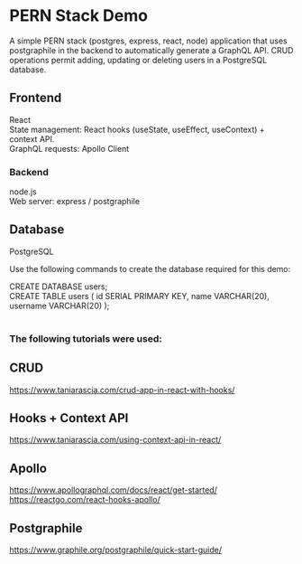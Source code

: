 # PERN Stack Demo

A simple PERN stack (postgres, express, react, node) application that uses postgraphile in the backend to automatically generate a GraphQL API. CRUD operations permit adding, updating or deleting users in a PostgreSQL database.  

## Frontend
React  
State management: React hooks (useState, useEffect, useContext) + context API.    
GraphQL requests: Apollo Client  

### Backend
node.js  
Web server: express / postgraphile  

## Database
PostgreSQL  

Use the following commands to create the database required for this demo:

CREATE DATABASE users;  
CREATE TABLE users ( id SERIAL PRIMARY KEY, name VARCHAR(20), username VARCHAR(20) );  
<br>
### The following tutorials were used:

## CRUD
https://www.taniarascia.com/crud-app-in-react-with-hooks/

## Hooks + Context API
https://www.taniarascia.com/using-context-api-in-react/  

## Apollo
https://www.apollographql.com/docs/react/get-started/  
https://reactgo.com/react-hooks-apollo/

## Postgraphile
https://www.graphile.org/postgraphile/quick-start-guide/